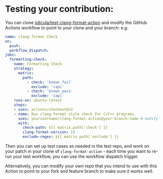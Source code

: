 # Testing your contribution:

You can clone [jidicula/test-clang-format-action](https://github.com/jidicula/test-clang-format-action) and modify the GitHub Actions workflow to point to your clone and your branch:
e.g.

```yaml
name: clang-format Check
on:
  push:
  workflow_dispatch:
jobs:
  formatting-check:
    name: Formatting Check
    strategy:
      matrix:
        path:
          - check: 'known_fail'
            exclude: 'capi'
          - check: 'known_pass'
            exclude: 'capi'
    runs-on: ubuntu-latest
    steps:
    - uses: actions/checkout@v2
    - name: Run clang-format style check for C/C++ programs.
      uses: yourusername/clang-format-action@your-branch-name # modify this to point to your fork and feature branch!
      with:
        check-path: ${{ matrix.path['check'] }}
        clang-format-version: 13
        exclude-regex: ${{ matrix.path['exclude'] }}
```

Then you can set up test cases as needed in the test repo, and work on your patch in your clone of `clang-format-action` - each time you want to re-run your test workflow, you can use the workflow dispatch trigger.

Alternatively, you can modify your own repo that you intend to use with this Action to point to your fork and feature branch to make sure it works well.
